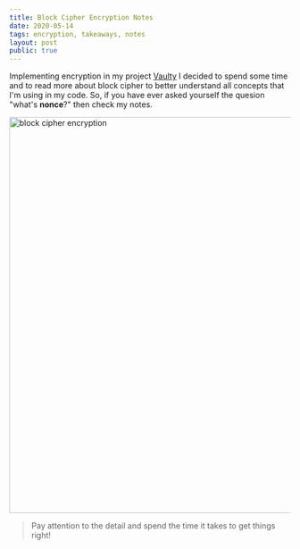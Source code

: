 ```yaml
---
title: Block Cipher Encryption Notes
date: 2020-05-14
tags: encryption, takeaways, notes
layout: post
public: true
---
```


Implementing encryption in my project [Vaulty](https://vaulty.co) I decided to spend some time and to read more about block cipher to better understand all concepts that I'm using in my code. So, if you have ever asked yourself the quesion "what's **nonce**?" then check my notes.

<img src="/images/block-cipher-notes.jpg" alt="block cipher encryption" style="width: 710px;"/>

> Pay attention to the detail and spend the time it takes to get things right!
